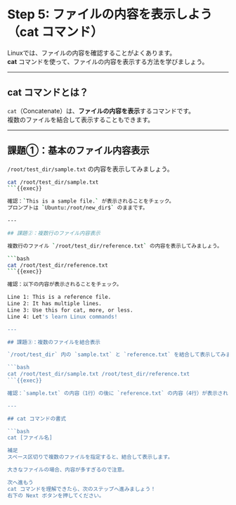 # Step 5: ファイルの内容を表示しよう（cat コマンド）

Linuxでは、ファイルの内容を確認することがよくあります。  
**cat** コマンドを使って、ファイルの内容を表示する方法を学びましょう。

---

## cat コマンドとは？

`cat`（Concatenate）は、**ファイルの内容を表示**するコマンドです。  
複数のファイルを結合して表示することもできます。

---

## 課題①：基本のファイル内容表示

`/root/test_dir/sample.txt` の内容を表示してみましょう。

```bash
cat /root/test_dir/sample.txt
```{{exec}}

確認：`This is a sample file.` が表示されることをチェック。  
プロンプトは `Ubuntu:/root/new_dir$` のままです。

---

## 課題②：複数行のファイル内容表示

複数行のファイル `/root/test_dir/reference.txt` の内容を表示してみましょう。

```bash
cat /root/test_dir/reference.txt
```{{exec}}

確認：以下の内容が表示されることをチェック。

Line 1: This is a reference file.
Line 2: It has multiple lines.
Line 3: Use this for cat, more, or less.
Line 4: Let's learn Linux commands!

---

## 課題③：複数のファイルを結合表示

`/root/test_dir` 内の `sample.txt` と `reference.txt` を結合して表示してみましょう。

```bash
cat /root/test_dir/sample.txt /root/test_dir/reference.txt
```{{exec}}

確認：`sample.txt` の内容（1行）の後に `reference.txt` の内容（4行）が表示されることをチェック。

---

## cat コマンドの書式

```bash
cat [ファイル名]

補足
スペース区切りで複数のファイルを指定すると、結合して表示します。

大きなファイルの場合、内容が多すぎるので注意。

次へ進もう
cat コマンドを理解できたら、次のステップへ進みましょう！
右下の Next ボタンを押してください。

